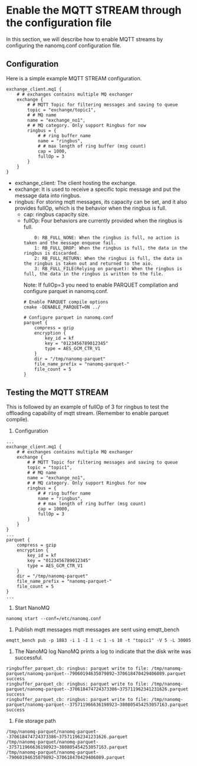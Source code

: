 # Enable the MQTT STREAM through the configuration file
In this section, we will describe how to enable MQTT streams by configuring the nanomq.conf configuration file.

## Configuration
Here is a simple example MQTT STREAM configuration.
```
exchange_client.mq1 {
	# # exchanges contains multiple MQ exchanger
	exchange {
		# # MQTT Topic for filtering messages and saving to queue
		topic = "exchange/topic1",
		# # MQ name
		name = "exchange_no1",
		# # MQ category. Only support Ringbus for now
		ringbus = {
			# # ring buffer name
			name = "ringbus",
			# # max length of ring buffer (msg count)
			cap = 1000,
			fullOp = 3
		}
	}
}
```

- exchange_client: The client hosting the exchange.
- exchange: It is used to receive a specific topic message and put the message data into ringbus.
- ringbus: For storing mqtt messages, its capacity can be set, and it also provides fullOp, which is the behavior when the ringbus is full.
  - cap: ringbus capacity size.
  - fullOp: Four behaviors are currently provided when the ringbus is full.
    ```
        0: RB_FULL_NONE: When the ringbus is full, no action is taken and the message enqueue fail.
        1: RB_FULL_DROP: When the ringbus is full, the data in the ringbus is discarded.
        2: RB_FULL_RETURN: When the ringbus is full, the data in the ringbus is taken out and returned to the aio.
        3: RB_FULL_FILE(Relying on parquet): When the ringbus is full, the data in the ringbus is written to the file.
    ```
    Note: If fullOp=3 you need to enable PARQUET compilation and configure parquet in nanomq.conf.
    ```
    # Enable PARQUET compile options
    cmake -DENABLE_PARQUET=ON ../
    ```
    ```
    # Configure parquet in nanomq.conf
    parquet {
        compress = gzip
        encryption {
            key_id = kf
            key = "0123456789012345"
            type = AES_GCM_CTR_V1
        }
        dir = "/tmp/nanomq-parquet"
        file_name_prefix = "nanomq-parquet-"
        file_count = 5
    }
    ```

## Testing the MQTT STREAM
This is followed by an example of fullOp of 3 for ringbus to test the offloading capability of mqtt stream. (Remember to enable parquet compile).
1. Configuration
```
...
exchange_client.mq1 {
	# # exchanges contains multiple MQ exchanger
	exchange {
		# # MQTT Topic for filtering messages and saving to queue
		topic = "topic1",
		# # MQ name
		name = "exchange_no1",
		# # MQ category. Only support Ringbus for now
		ringbus = {
			# # ring buffer name
			name = "ringbus",
			# # max length of ring buffer (msg count)
			cap = 10000,
			fullOp = 3
		}
	}
}
...
parquet {
    compress = gzip
    encryption {
        key_id = kf
        key = "0123456789012345"
        type = AES_GCM_CTR_V1
    }
    dir = "/tmp/nanomq-parquet"
    file_name_prefix = "nanomq-parquet-"
    file_count = 5
}
...
```

1. Start NanoMQ
```
nanomq start --conf=/etc/nanomq.conf
```

1. Publish mqtt messages
mqtt messages are sent using emqtt_bench
```
emqtt_bench pub -p 1883 -i 1 -I 1 -c 1 -s 10 -t "topic1" -V 5 -L 30005
```

1. The NanoMQ log
NanoMQ prints a log to indicate that the disk write was successful.
```
ringbuffer_parquet_cb: ringbus: parquet write to file: /tmp/nanomq-parquet/nanomq-parquet--79060194635079892~370618470429406089.parquet success
ringbuffer_parquet_cb: ringbus: parquet write to file: /tmp/nanomq-parquet/nanomq-parquet--370618474724373386~375711962341231626.parquet success
ringbuffer_parquet_cb: ringbus: parquet write to file: /tmp/nanomq-parquet/nanomq-parquet--375711966636198923~380805454253057163.parquet success
```

1. File storage path
```
/tmp/nanomq-parquet/nanomq-parquet--370618474724373386~375711962341231626.parquet
/tmp/nanomq-parquet/nanomq-parquet--375711966636198923~380805454253057163.parquet
/tmp/nanomq-parquet/nanomq-parquet--79060194635079892~370618470429406089.parquet
```